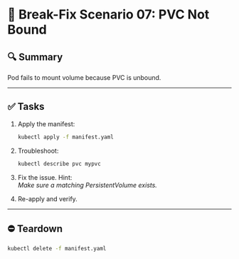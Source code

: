 # 🧩 Break-Fix Scenario 07: PVC Not Bound

## 🔍 Summary

Pod fails to mount volume because PVC is unbound.

---

## ✅ Tasks

1. Apply the manifest:  
   ```bash
   kubectl apply -f manifest.yaml
   ```

2. Troubleshoot:  
   ```bash
   kubectl describe pvc mypvc
   ```

3. Fix the issue. Hint:  
   _Make sure a matching PersistentVolume exists._

4. Re-apply and verify.

---

## ⛔ Teardown

```bash
kubectl delete -f manifest.yaml
```
